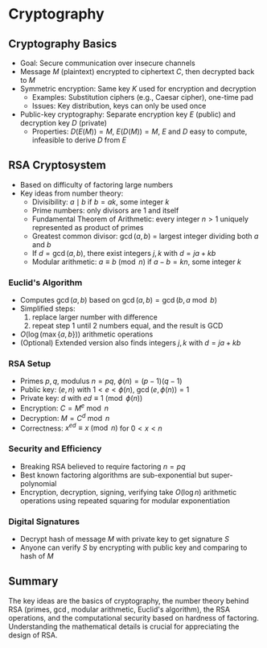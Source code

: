 # Cryptography

## Cryptography Basics
- Goal: Secure communication over insecure channels
- Message $M$ (plaintext) encrypted to ciphertext $C$, then decrypted back to $M$
- Symmetric encryption: Same key $K$ used for encryption and decryption
  - Examples: Substitution ciphers (e.g., Caesar cipher), one-time pad
  - Issues: Key distribution, keys can only be used once
- Public-key cryptography: Separate encryption key $E$ (public) and decryption key $D$ (private)
  - Properties: $D(E(M)) = M$, $E(D(M)) = M$, $E$ and $D$ easy to compute, infeasible to derive $D$ from $E$

## RSA Cryptosystem
- Based on difficulty of factoring large numbers 
- Key ideas from number theory:
  - Divisibility: $a \mid b$ if $b = ak$, some integer $k$ 
  - Prime numbers: only divisors are 1 and itself
  - Fundamental Theorem of Arithmetic: every integer $n > 1$ uniquely represented as product of primes
  - Greatest common divisor: $\gcd(a,b)$ = largest integer dividing both $a$ and $b$
  - If $d = \gcd(a,b)$, there exist integers $j,k$ with $d = ja + kb$ 
  - Modular arithmetic: $a \equiv b \pmod{n}$ if $a-b = kn$, some integer $k$

### Euclid's Algorithm

- Computes $\gcd(a,b)$ based on $\gcd(a,b) = \gcd(b, a \bmod b)$​
- Simplified steps:
  1. replace larger number with difference
  2. repeat step 1 until 2 numbers equal, and the result is GCD
- $O(\log(\max\{a,b\}))$ arithmetic operations
- (Optional) Extended version also finds integers $j,k$ with $d = ja+kb$​

### RSA Setup
- Primes $p,q$, modulus $n=pq$, $\phi(n) = (p-1)(q-1)$ 
- Public key: $(e,n)$ with $1 < e < \phi(n)$, $\gcd(e,\phi(n))=1$
- Private key: $d$ with $ed \equiv 1 \pmod{\phi(n)}$ 
- Encryption: $C = M^e \bmod n$
- Decryption: $M = C^d \bmod n$
- Correctness: $x^{ed} \equiv x \pmod{n}$ for $0 < x < n$

### Security and Efficiency
- Breaking RSA believed to require factoring $n = pq$
- Best known factoring algorithms are sub-exponential but super-polynomial
- Encryption, decryption, signing, verifying take $O(\log n)$ arithmetic operations using repeated squaring for modular exponentiation

### Digital Signatures
- Decrypt hash of message $M$ with private key to get signature $S$
- Anyone can verify $S$ by encrypting with public key and comparing to hash of $M$

## Summary

The key ideas are the basics of cryptography, the number theory behind RSA (primes, $\gcd$, modular arithmetic, Euclid's algorithm), the RSA operations, and the computational security based on hardness of factoring. Understanding the mathematical details is crucial for appreciating the design of RSA.
